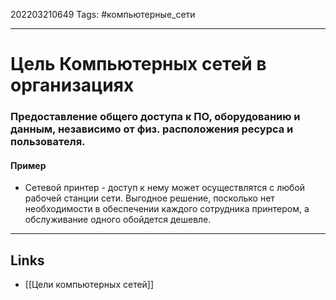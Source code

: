 202203210649
Tags: #компьютерные_сети

---

# Цель Компьютерных сетей в организациях
### Предоставление общего доступа к ПО, оборудованию и данным, независимо от физ. расположения ресурса и пользователя.

#### Пример
- Сетевой принтер - доступ к нему может осуществлятся с любой рабочей станции сети. Выгодное решение, посколько нет необходимости в обеспечении каждого сотрудника принтером, а обслуживание одного обойдется дешевле.


---
## Links
- [[Цели компьютерных сетей]]
